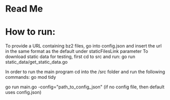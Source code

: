 # Read Me

# How to run:
To provide a URL containing bz2 files, go into config.json and insert the url in the same format as the default under staticFilesLink parameter
To download static data for testing, first cd to src and run:
go run static_data/get_static_data.go

In order to run the main program cd into the /src folder and run the following commands:
go mod tidy

go run main.go -config="path_to_config_json"
(if no config file, then default uses config.json)
